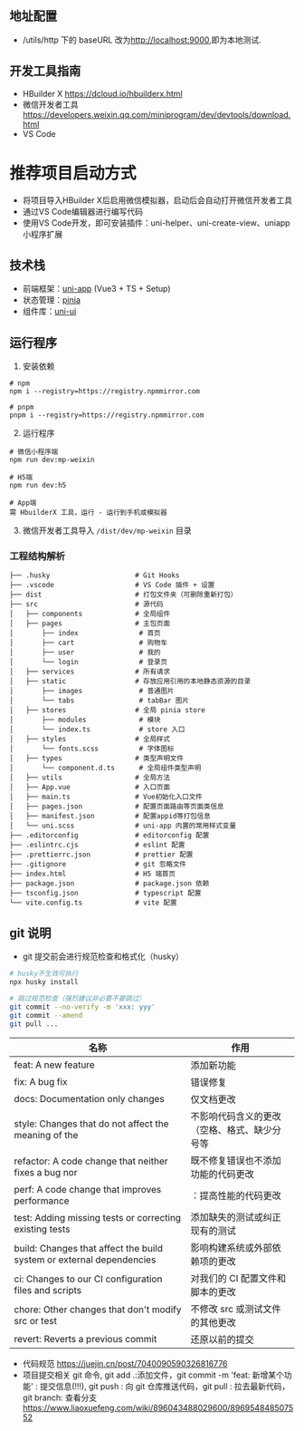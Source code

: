 ## 地址配置

- /utils/http 下的 baseURL 改为<http://localhost:9000>,即为本地测试.

## 开发工具指南
- HBuilder X <https://dcloud.io/hbuilderx.html>
- 微信开发者工具 <https://developers.weixin.qq.com/miniprogram/dev/devtools/download.html>
- VS Code

# 推荐项目启动方式
- 将项目导入HBuilder X后启用微信模拟器，启动后会自动打开微信开发者工具
- 通过VS Code编辑器进行编写代码
- 使用VS Code开发，即可安装插件：uni-helper、uni-create-view、uniapp小程序扩展

## 技术栈

- 前端框架：[uni-app](https://uniapp.dcloud.net.cn/) (Vue3 + TS + Setup)
- 状态管理：[pinia](https://pinia.vuejs.org/zh/)
- 组件库：[uni-ui](https://uniapp.dcloud.net.cn/component/uniui/uni-ui.html)

## 运行程序

1. 安装依赖

```shell
# npm
npm i --registry=https://registry.npmmirror.com

# pnpm
pnpm i --registry=https://registry.npmmirror.com
```

2. 运行程序

```shell
# 微信小程序端
npm run dev:mp-weixin

# H5端
npm run dev:h5

# App端
需 HbuilderX 工具，运行 - 运行到手机或模拟器
```

3. 微信开发者工具导入 `/dist/dev/mp-weixin` 目录

### 工程结构解析

```
├── .husky                     # Git Hooks
├── .vscode                    # VS Code 插件 + 设置
├── dist                       # 打包文件夹（可删除重新打包）
├── src                        # 源代码
│   ├── components             # 全局组件
│   ├── pages                  # 主包页面
│       ├── index               # 首页
│       ├── cart                # 购物车
│       ├── user                # 我的
│       └── login               # 登录页
│   ├── services               # 所有请求
│   ├── static                 # 存放应用引用的本地静态资源的目录
│       ├── images              # 普通图片
│       └── tabs                # tabBar 图片
│   ├── stores                 # 全局 pinia store
│       ├── modules             # 模块
│       └── index.ts            # store 入口
│   ├── styles                 # 全局样式
│       └── fonts.scss          # 字体图标
│   ├── types                  # 类型声明文件
│       └── component.d.ts      # 全局组件类型声明
│   ├── utils                  # 全局方法
│   ├── App.vue                # 入口页面
│   ├── main.ts                # Vue初始化入口文件
│   ├── pages.json             # 配置页面路由等页面类信息
│   ├── manifest.json          # 配置appid等打包信息
│   └── uni.scss               # uni-app 内置的常用样式变量
├── .editorconfig              # editorconfig 配置
├── .eslintrc.cjs              # eslint 配置
├── .prettierrc.json           # prettier 配置
├── .gitignore                 # git 忽略文件
├── index.html                 # H5 端首页
├── package.json               # package.json 依赖
├── tsconfig.json              # typescript 配置
└── vite.config.ts             # vite 配置
```

## git 说明

- git 提交前会进行规范检查和格式化（husky）

```bash
# husky不生效可执行
npx husky install

# 跳过规范检查（强烈建议非必要不要跳过）
git commit --no-verify -m 'xxx: yyy'
git commit --amend
git pull ...
```

| 名称 | 作用 |
| --- | --- |
| feat: A new feature | 添加新功能 |
| fix: A bug fix | 错误修复 |
| docs: Documentation only changes | 仅文档更改 |
| style: Changes that do not affect the meaning of the | 不影响代码含义的更改（空格、格式、缺少分号等 |
| refactor: A code change that neither fixes a bug nor | 既不修复错误也不添加功能的代码更改 |
| perf: A code change that improves performance | ：提高性能的代码更改 |
| test: Adding missing tests or correcting existing tests | 添加缺失的测试或纠正现有的测试 |
| build: Changes that affect the build system or external dependencies | 影响构建系统或外部依赖项的更改 |
| ci: Changes to our CI configuration files and scripts | 对我们的 CI 配置文件和脚本的更改 |
| chore: Other changes that don't modify src or test | 不修改 src 或测试文件的其他更改 |
| revert: Reverts a previous commit | 还原以前的提交 |

- 代码规范 <https://juejin.cn/post/7040090590326816776>
- 项目提交相关 git 命令, git add .:添加文件，git commit -m 'feat: 新增某个功能' : 提交信息(!!!), git push : 向 git 仓库推送代码，git pull : 拉去最新代码，git branch: 查看分支  
  <https://www.liaoxuefeng.com/wiki/896043488029600/896954848507552>
